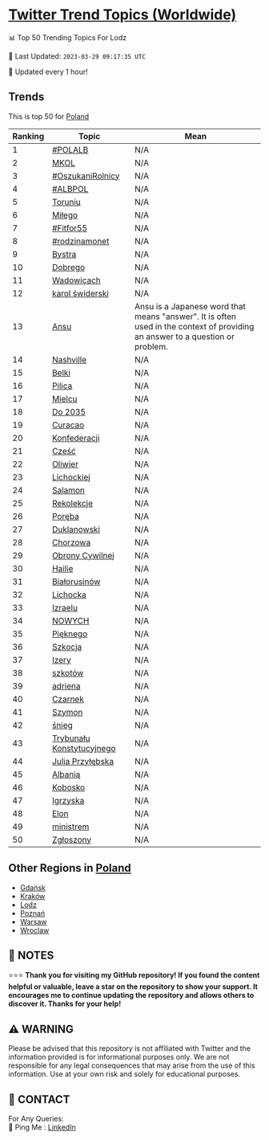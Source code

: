 [Twitter Trend Topics (Worldwide)](https://github.com/ErcinDedeoglu/Twitter-Trend-Topics)
==========


📊 Top 50 Trending Topics For Lodz

📆 Last Updated: `2023-03-29 09:17:35 UTC`

🔧 Updated every 1 hour!


## Trends

This is top 50 for [Poland](</Poland>)

| Ranking | Topic | Mean |
| ------- | ------------ | ------------ |
| 1 | [#POLALB](http://twitter.com/search?q=%23POLALB) | N/A |
| 2 | [MKOL](http://twitter.com/search?q=MKOL) | N/A |
| 3 | [#OszukaniRolnicy](http://twitter.com/search?q=%23OszukaniRolnicy) | N/A |
| 4 | [#ALBPOL](http://twitter.com/search?q=%23ALBPOL) | N/A |
| 5 | [Toruniu](http://twitter.com/search?q=Toruniu) | N/A |
| 6 | [Miłego](http://twitter.com/search?q=Mi%c5%82ego) | N/A |
| 7 | [#Fitfor55](http://twitter.com/search?q=%23Fitfor55) | N/A |
| 8 | [#rodzinamonet](http://twitter.com/search?q=%23rodzinamonet) | N/A |
| 9 | [Bystra](http://twitter.com/search?q=Bystra) | N/A |
| 10 | [Dobrego](http://twitter.com/search?q=Dobrego) | N/A |
| 11 | [Wadowicach](http://twitter.com/search?q=Wadowicach) | N/A |
| 12 | [karol świderski](http://twitter.com/search?q=karol+%c5%9bwiderski) | N/A |
| 13 | [Ansu](http://twitter.com/search?q=Ansu) | Ansu is a Japanese word that means "answer". It is often used in the context of providing an answer to a question or problem. |
| 14 | [Nashville](http://twitter.com/search?q=Nashville) | N/A |
| 15 | [Belki](http://twitter.com/search?q=Belki) | N/A |
| 16 | [Pilica](http://twitter.com/search?q=Pilica) | N/A |
| 17 | [Mielcu](http://twitter.com/search?q=Mielcu) | N/A |
| 18 | [Do 2035](http://twitter.com/search?q=Do+2035) | N/A |
| 19 | [Curacao](http://twitter.com/search?q=Curacao) | N/A |
| 20 | [Konfederacji](http://twitter.com/search?q=Konfederacji) | N/A |
| 21 | [Cześć](http://twitter.com/search?q=Cze%c5%9b%c4%87) | N/A |
| 22 | [Oliwier](http://twitter.com/search?q=Oliwier) | N/A |
| 23 | [Lichockiej](http://twitter.com/search?q=Lichockiej) | N/A |
| 24 | [Salamon](http://twitter.com/search?q=Salamon) | N/A |
| 25 | [Rekolekcje](http://twitter.com/search?q=Rekolekcje) | N/A |
| 26 | [Poręba](http://twitter.com/search?q=Por%c4%99ba) | N/A |
| 27 | [Duklanowski](http://twitter.com/search?q=Duklanowski) | N/A |
| 28 | [Chorzowa](http://twitter.com/search?q=Chorzowa) | N/A |
| 29 | [Obrony Cywilnej](http://twitter.com/search?q=Obrony+Cywilnej) | N/A |
| 30 | [Hailie](http://twitter.com/search?q=Hailie) | N/A |
| 31 | [Białorusinów](http://twitter.com/search?q=Bia%c5%82orusin%c3%b3w) | N/A |
| 32 | [Lichocka](http://twitter.com/search?q=Lichocka) | N/A |
| 33 | [Izraelu](http://twitter.com/search?q=Izraelu) | N/A |
| 34 | [NOWYCH](http://twitter.com/search?q=NOWYCH) | N/A |
| 35 | [Pięknego](http://twitter.com/search?q=Pi%c4%99knego) | N/A |
| 36 | [Szkocja](http://twitter.com/search?q=Szkocja) | N/A |
| 37 | [Izery](http://twitter.com/search?q=Izery) | N/A |
| 38 | [szkotów](http://twitter.com/search?q=szkot%c3%b3w) | N/A |
| 39 | [adriena](http://twitter.com/search?q=adriena) | N/A |
| 40 | [Czarnek](http://twitter.com/search?q=Czarnek) | N/A |
| 41 | [Szymon](http://twitter.com/search?q=Szymon) | N/A |
| 42 | [śnieg](http://twitter.com/search?q=%c5%9bnieg) | N/A |
| 43 | [Trybunału Konstytucyjnego](http://twitter.com/search?q=Trybuna%c5%82u+Konstytucyjnego) | N/A |
| 44 | [Julia Przyłębska](http://twitter.com/search?q=Julia+Przy%c5%82%c4%99bska) | N/A |
| 45 | [Albanią](http://twitter.com/search?q=Albani%c4%85) | N/A |
| 46 | [Kobosko](http://twitter.com/search?q=Kobosko) | N/A |
| 47 | [Igrzyska](http://twitter.com/search?q=Igrzyska) | N/A |
| 48 | [Elon](http://twitter.com/search?q=Elon) | N/A |
| 49 | [ministrem](http://twitter.com/search?q=ministrem) | N/A |
| 50 | [Zgłoszony](http://twitter.com/search?q=Zg%c5%82oszony) | N/A |



## Other Regions in [Poland](</Poland>)

* [Gdańsk](</Poland/Gdańsk.md>)
* [Kraków](</Poland/Kraków.md>)
* [Lodz](</Poland/Lodz.md>)
* [Poznań](</Poland/Poznań.md>)
* [Warsaw](</Poland/Warsaw.md>)
* [Wroclaw](</Poland/Wroclaw.md>)



## 📝 NOTES

⭐⭐⭐ **Thank you for visiting my GitHub repository! If you found the content helpful or valuable, leave a star on the repository to show your support. It encourages me to continue updating the repository and allows others to discover it. Thanks for your help!**


## ⚠️ WARNING

Please be advised that this repository is not affiliated with Twitter and the information provided is for informational purposes only. We are not responsible for any legal consequences that may arise from the use of this information. Use at your own risk and solely for educational purposes.


## 📨 CONTACT

 For Any Queries:  
            🏓 Ping Me : [LinkedIn](https://www.linkedin.com/in/ercindedeoglu/)
